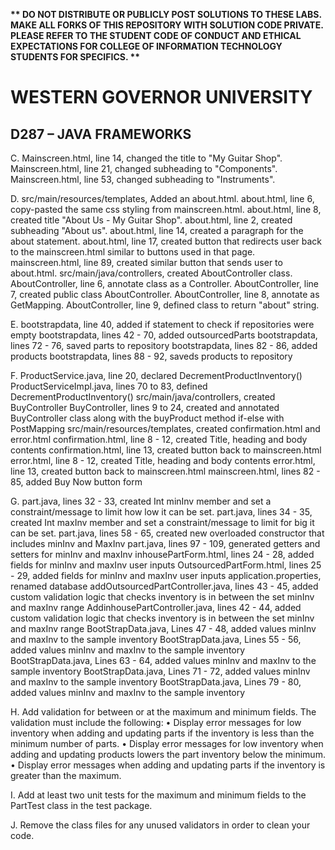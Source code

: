 <strong>** DO NOT DISTRIBUTE OR PUBLICLY POST SOLUTIONS TO THESE LABS. MAKE ALL FORKS OF THIS REPOSITORY WITH SOLUTION CODE PRIVATE. PLEASE REFER TO THE STUDENT CODE OF CONDUCT AND ETHICAL EXPECTATIONS FOR COLLEGE OF INFORMATION TECHNOLOGY STUDENTS FOR SPECIFICS. ** </strong>

# WESTERN GOVERNOR UNIVERSITY 
## D287 – JAVA FRAMEWORKS

C.  Mainscreen.html, line 14, changed the title to "My Guitar Shop".
    Mainscreen.html, line 21, changed subheading to "Components".
    Mainscreen.html, line 53, changed subheading to "Instruments".

D.  src/main/resources/templates, Added an about.html.
    about.html, line 6, copy-pasted the same css styling from mainscreen.html. 
    about.html, line 8, created title "About Us - My Guitar Shop".
    about.html, line 2, created subheading "About us".
    about.html, line 14, created a paragraph for the about statement.
    about.html, line  17, created button that redirects user back to the mainscreen.html similar to buttons used in that
    page.
    mainscreen.html, line 89, created similar button that sends user to about.html.
    src/main/java/controllers, created AboutController class.
    AboutController, line 6, annotate class as a Controller.
    AboutController, line 7, created public class AboutController.
    AboutController, line 8, annotate as GetMapping.
    AboutController, line 9, defined class to return "about" string.


E.  bootstrapdata, line 40, added if statement to check if repositories were empty
    bootstrapdata, lines 42 - 70, added outsourcedParts
    bootstrapdata, lines 72 - 76, saved parts to repository
    bootstrapdata, lines 82 - 86, added products
    bootstrapdata, lines 88 - 92, saveds products to repository


F.  ProductService.java, line 20, declared DecrementProductInventory()
    ProductServiceImpl.java, lines 70 to 83, defined DecrementProductInventory()
    src/main/java/controllers, created BuyController
    BuyController, lines 9 to 24, created and annotated BuyController class along
    with the buyProduct method if-else with PostMapping
    src/main/resources/templates, created confirmation.html and error.html
    confirmation.html, line 8 - 12, created Title, heading and body contents
    confirmation.html, line 13, created button back to mainscreen.html
    error.html, line 8 - 12, created Title, heading and body contents
    error.html, line 13, created button back to mainscreen.html
    mainscreen.html, lines 82 - 85, added Buy Now button form


G.  part.java, lines 32 - 33, created Int minInv member and set a constraint/message
    to limit how low it can be set.
    part.java, lines 34 - 35, created Int maxInv member and set a constraint/message
    to limit for big it can be set.
    part.java, lines 58 - 65, created new overloaded constructor that includes minInv and MaxInv
    part.java, lines 97 - 109, generated getters and setters for minInv and maxInv
    inhousePartForm.html, lines 24 - 28, added fields for minInv and maxInv user inputs
    OutsourcedPartForm.html, lines 25 - 29, added fields for minInv and maxInv user inputs
    application.properties, renamed database
    addOutsourcedPartController.java, lines 43 - 45, added custom validation logic that checks
    inventory is in between the set minInv and maxInv range
    AddinhousePartController.java, lines 42 - 44, added custom validation logic that checks
    inventory is in between the set minInv and maxInv range
    BootStrapData.java, Lines 47 - 48, added values minInv and maxInv to the sample inventory
    BootStrapData.java, Lines 55 - 56, added values minInv and maxInv to the sample inventory
    BootStrapData.java, Lines 63 - 64, added values minInv and maxInv to the sample inventory
    BootStrapData.java, Lines 71 - 72, added values minInv and maxInv to the sample inventory
    BootStrapData.java, Lines 79 - 80, added values minInv and maxInv to the sample inventory


H.  Add validation for between or at the maximum and minimum fields. The validation must include the following:
•  Display error messages for low inventory when adding and updating parts if the inventory is less than the minimum number of parts.
•  Display error messages for low inventory when adding and updating products lowers the part inventory below the minimum.
•  Display error messages when adding and updating parts if the inventory is greater than the maximum.


I.  Add at least two unit tests for the maximum and minimum fields to the PartTest class in the test package.


J.  Remove the class files for any unused validators in order to clean your code.
